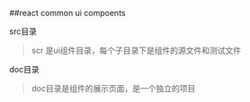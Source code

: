 ##react common ui compoents


src目录
>scr 是ui组件目录，每个子目录下是组件的源文件和测试文件




doc目录
>doc目录是组件的展示页面，是一个独立的项目